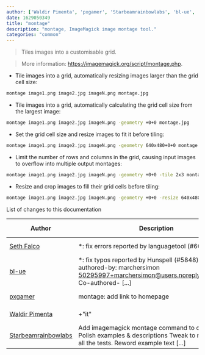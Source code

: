 ```yaml
---
author: ['Waldir Pimenta', 'pxgamer', 'Starbeamrainbowlabs', 'bl-ue', 'Seth Falco']
date: 1629050349
title: "montage"
description: "montage, ImageMagick image montage tool."
categories: "common"
---
```

> Tiles images into a customisable grid.

> More information: <https://imagemagick.org/script/montage.php>.

- Tile images into a grid, automatically resizing images larger than the grid cell size:

```bash
montage image1.png image2.jpg imageN.png montage.jpg
```

- Tile images into a grid, automatically calculating the grid cell size from the largest image:

```bash
montage image1.png image2.jpg imageN.png -geometry +0+0 montage.jpg
```

- Set the grid cell size and resize images to fit it before tiling:

```bash
montage image1.png image2.jpg imageN.png -geometry 640x480+0+0 montage.jpg
```

- Limit the number of rows and columns in the grid, causing input images to overflow into multiple output montages:

```bash
montage image1.png image2.jpg imageN.png -geometry +0+0 -tile 2x3 montage_%d.jpg
```

- Resize and crop images to fill their grid cells before tiling:

```bash
montage image1.png image2.jpg imageN.png -geometry +0+0 -resize 640x480^ -gravity center -crop 640x480+0+0 montage.jpg
```
List of changes to this documentation


Author | Description | ISO 8601 Date | GitHub link
------|-----|-----|-----
[Seth Falco](mailto:seth@falco.fun) | *: fix errors reported by languagetool (#6069) | 2021-08-15T19:59:09 | [3e4c519004a4](https://github.com/tldr-pages/tldr/commit/3e4c519004a471c861cdc609fd7239ee3355671c)
[bl-ue](mailto:54780737+bl-ue@users.noreply.github.com) | *: fix typos reported by Hunspell (#5848) Co-authored-by: marchersimon <50295997+marchersimon@users.noreply.github.com> Co-authored- [...] | 2021-05-20T22:13:41 | [8ebd171d6f00](https://github.com/tldr-pages/tldr/commit/8ebd171d6f001698709fefc02b1fd5cc9f3a99c4)
[pxgamer](mailto:owzie123@gmail.com) | montage: add link to homepage | 2019-06-04T21:29:40 | [eef0a04be7c5](https://github.com/tldr-pages/tldr/commit/eef0a04be7c5f0234a9fe189d501e05eb00235be)
[Waldir Pimenta](mailto:waldyrious@gmail.com) | +"it" | 2016-01-14T12:25:40 | [c18b91ae67a9](https://github.com/tldr-pages/tldr/commit/c18b91ae67a9200eb774f2a896269ea87611769e)
[Starbeamrainbowlabs](mailto:sbrl@starbeamrainbowlabs.com) | Add imagemagick montage command to common Polish examples & descriptions Tweak to make it pass all the tests. Reword example text [...] | 2016-01-14T08:42:36 | [d13af3542798](https://github.com/tldr-pages/tldr/commit/d13af3542798285892af5570f743315663a4fd18)

